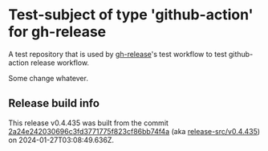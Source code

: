 # Test-subject of type 'github-action' for gh-release

A test repository that is used by [gh-release](https://github.com/kattecon/gh-release)'s test workflow to test github-action release workflow.

Some change whatever.


## Release build info

This release v0.4.435 was built from the commit [2a24e242030696c3fd3771775f823cf86bb74f4a](https://github.com/kattecon/gh-release-test-ga/tree/2a24e242030696c3fd3771775f823cf86bb74f4a) (aka [release-src/v0.4.435](https://github.com/kattecon/gh-release-test-ga/tree/release-src/v0.4.435)) on 2024-01-27T03:08:49.636Z.
        
